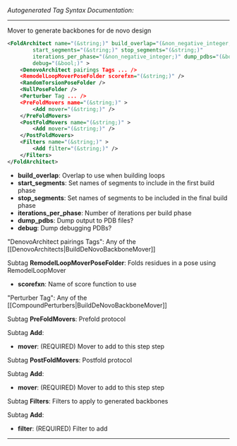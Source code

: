 <!-- THIS IS AN AUTOGENERATED FILE: Don't edit it directly, instead change the schema definition in the code itself. -->

_Autogenerated Tag Syntax Documentation:_

---
Mover to generate backbones for de novo design

```xml
<FoldArchitect name="(&string;)" build_overlap="(&non_negative_integer;)"
        start_segments="(&string;)" stop_segments="(&string;)"
        iterations_per_phase="(&non_negative_integer;)" dump_pdbs="(&bool;)"
        debug="(&bool;)" >
    <DenovoArchitect pairings Tags ... />
    <RemodelLoopMoverPoseFolder scorefxn="(&string;)" />
    <RandomTorsionPoseFolder />
    <NullPoseFolder />
    <Perturber Tag ... />
    <PreFoldMovers name="(&string;)" >
        <Add mover="(&string;)" />
    </PreFoldMovers>
    <PostFoldMovers name="(&string;)" >
        <Add mover="(&string;)" />
    </PostFoldMovers>
    <Filters name="(&string;)" >
        <Add filter="(&string;)" />
    </Filters>
</FoldArchitect>
```

-   **build_overlap**: Overlap to use when building loops
-   **start_segments**: Set names of segments to include in the first build phase
-   **stop_segments**: Set names of segments to be included in the final build phase
-   **iterations_per_phase**: Number of iterations per build phase
-   **dump_pdbs**: Dump output to PDB files?
-   **debug**: Dump debugging PDBs?


"DenovoArchitect pairings Tags": Any of the [[DenovoArchitects|BuildDeNovoBackboneMover]]

Subtag **RemodelLoopMoverPoseFolder**:   Folds residues in a pose using RemodelLoopMover

-   **scorefxn**: Name of score function to use

"Perturber Tag": Any of the [[CompoundPerturbers|BuildDeNovoBackboneMover]]

Subtag **PreFoldMovers**:   Prefold protocol



Subtag **Add**:   

-   **mover**: (REQUIRED) Mover to add to this step step

Subtag **PostFoldMovers**:   Postfold protocol



Subtag **Add**:   

-   **mover**: (REQUIRED) Mover to add to this step step

Subtag **Filters**:   Filters to apply to generated backbones



Subtag **Add**:   

-   **filter**: (REQUIRED) Filter to add

---
